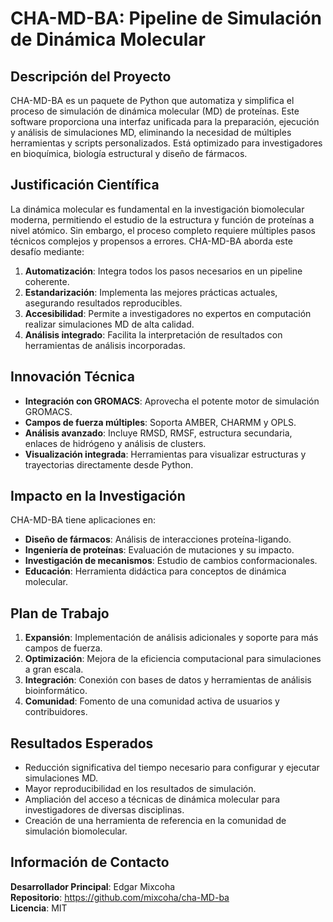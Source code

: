 # CHA-MD-BA: Pipeline de Simulación de Dinámica Molecular

## Descripción del Proyecto

CHA-MD-BA es un paquete de Python que automatiza y simplifica el proceso de simulación de dinámica molecular (MD) de proteínas. Este software proporciona una interfaz unificada para la preparación, ejecución y análisis de simulaciones MD, eliminando la necesidad de múltiples herramientas y scripts personalizados. Está optimizado para investigadores en bioquímica, biología estructural y diseño de fármacos.

## Justificación Científica

La dinámica molecular es fundamental en la investigación biomolecular moderna, permitiendo el estudio de la estructura y función de proteínas a nivel atómico. Sin embargo, el proceso completo requiere múltiples pasos técnicos complejos y propensos a errores. CHA-MD-BA aborda este desafío mediante:

1. **Automatización**: Integra todos los pasos necesarios en un pipeline coherente.
2. **Estandarización**: Implementa las mejores prácticas actuales, asegurando resultados reproducibles.
3. **Accesibilidad**: Permite a investigadores no expertos en computación realizar simulaciones MD de alta calidad.
4. **Análisis integrado**: Facilita la interpretación de resultados con herramientas de análisis incorporadas.

## Innovación Técnica

- **Integración con GROMACS**: Aprovecha el potente motor de simulación GROMACS.
- **Campos de fuerza múltiples**: Soporta AMBER, CHARMM y OPLS.
- **Análisis avanzado**: Incluye RMSD, RMSF, estructura secundaria, enlaces de hidrógeno y análisis de clusters.
- **Visualización integrada**: Herramientas para visualizar estructuras y trayectorias directamente desde Python.

## Impacto en la Investigación

CHA-MD-BA tiene aplicaciones en:
- **Diseño de fármacos**: Análisis de interacciones proteína-ligando.
- **Ingeniería de proteínas**: Evaluación de mutaciones y su impacto.
- **Investigación de mecanismos**: Estudio de cambios conformacionales.
- **Educación**: Herramienta didáctica para conceptos de dinámica molecular.

## Plan de Trabajo

1. **Expansión**: Implementación de análisis adicionales y soporte para más campos de fuerza.
2. **Optimización**: Mejora de la eficiencia computacional para simulaciones a gran escala.
3. **Integración**: Conexión con bases de datos y herramientas de análisis bioinformático.
4. **Comunidad**: Fomento de una comunidad activa de usuarios y contribuidores.

## Resultados Esperados

- Reducción significativa del tiempo necesario para configurar y ejecutar simulaciones MD.
- Mayor reproducibilidad en los resultados de simulación.
- Ampliación del acceso a técnicas de dinámica molecular para investigadores de diversas disciplinas.
- Creación de una herramienta de referencia en la comunidad de simulación biomolecular.

## Información de Contacto

**Desarrollador Principal**: Edgar Mixcoha  
**Repositorio**: https://github.com/mixcoha/cha-MD-ba  
**Licencia**: MIT 